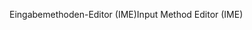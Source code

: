 <span data-ttu-id="a80f3-101">Eingabemethoden-Editor (IME)</span><span class="sxs-lookup"><span data-stu-id="a80f3-101">Input Method Editor (IME)</span></span>